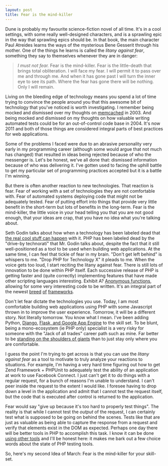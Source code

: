 ```yaml
---
layout: post
title: Fear is the mind-killer
---
```

Dune is probably my favourite science-fiction novel of all time.
It's in a cool settings, with some really well-designed characters,
and is a sprawling epic in the way that sprawling epics should be.
In that book, the main character Paul Atreides learns the ways of
the mysterious Bene Gesserit through his mother. One of the things
he learns is called the *litany against fear*, something they say
to themselves whenever they are in danger:

> *I must not fear.* Fear is the mind-killer. Fear is the
> little-death that brings total obliteration. I will face my fear. I
> will permit it to pass over me and through me. And when it has gone
> past I will turn the inner eye to see its path. Where the fear has
> gone there will be nothing. Only I will remain.

Living on the bleeding edge of technology means you spend a lot of
time trying to convince the people around you that this awesome bit
of technology that you've noticed is worth investigating. I
remember being mocked and dismissed over my thoughts on
[memcached](http://www.memcached.org/) in 2003. And being mocked
and dismissed on my thoughts on how valuable writing automated
tests could be for an out-of-control code base in 2004. It's now
2011 and both of those things are considered integral parts of best
practices for web applications.

Some of the problems I faced were due to an abrasive personality
very early in my programming career (although some would argue that
not much has changed) that resulted in ideas being rejected because
of who the messenger is. Let's be honest, we've all done that:
dismissed information because of who was delivering it. I've gotten
used to facing the uphill battle to get my particular set of
programming practices accepted but it is a battle I'm winning.

But there is often another reaction to new technologies. That
reaction is fear. Fear of working with a set of technologies they
are not comfortable with. Fear of automated systems deploying code
that might not be adequately tested. Fear of putting effort into
things that provide very little benefit in the short-term but lots
of benefits in the long-term. Fear is the mind-killer, the little
voice in your head telling you that you are not good enough, that
your ideas are crap, that you have no idea what you're talking
about.

Seth Godin talks about how when a technology has been labeled dead
that
[the real cool stuff can happen](http://sethgodin.typepad.com/seths_blog/2011/03/bring-me-stuff-thats-dead-please.html)
with it. PHP has been labeled dead by the "drive-by technorati"
that Mr. Godin talks about, despite the fact that it still
well-positioned as a tool to be used when building web
applications. At the same time, I can feel that tickle of fear in
my brain. "Don't get left behind" is whispers to me. "Drop PHP for
Technology X" it pleads to me. When the voice gets too loud, I
start reciting the litany against fear. There is still lots of
innovation to be done within PHP itself. Each successive release of
PHP is getting faster and (quite correctly) implementing features
that have made other scripting languages interesting. Exhibit A?
[Anonymous functions](http://ca.php.net/manual/en/functions.anonymous.php),
allowing for some very interesting code to be written. It's an
integral part of the newest [breed](http://lithify.me/)
[of](https://github.com/symfony/symfony)
[frameworks](https://github.com/zendframework/zf2).

Don't let fear dictate the technologies you use. Today, I am most
comfortable building web applications using PHP with some
Javascript thrown in to improve the user experience. Tomorrow, it
will be a different story. Not literally tomorrow. You know what I
mean. I've been adding Python,
[Django](https://github.com/chartjes/ibl),
[Flask, and Google App Engine](https://github.com/chartjes/liesitoldmykids)
to the skill set. To be blunt, being a mono-ecosystem (ie PHP only)
specialist is a very risky for someone with the "Jack of all
trades" career path such as mine. Far better to be
[standing on the shoulders of giants](http://en.wikipedia.org/wiki/Standing_on_the_shoulders_of_giants)
than to just stay only where you are comfortable.

I guess the point I'm trying to get across is that you can use the
*litany against fear* as a tool to motivate to truly analyze your
reactions to situations. For example, I'm having a very hard time
figuring out how to get Zend Framework + PHPUnit to adequately test
the ability of an application at work to use Facebook Connect. I
just can't get it to do things with a regular request, for a bunch
of reasons I'm unable to understand. I can't peer inside the
request to the extent I would like. I foresee having to drop down a
level in the application and admit that I cannot test the request
itself, but the code that is executed after control is returned to
the application.

Fear would say "give up because it's too hard to properly test
things". The reality is that while I cannot test the *output* of
the request, I can certainly test what is supposed to be going on
behind the scenes. Tests like that are just as valuable as being
able to capture the response from a request and verify that
elements exist in the DOM as expected. Perhaps one day there will
be better tools in PHP to accomplish this task. I know it can be
done
[using other tools](http://opensoul.org/blog/archives/2009/03/05/testing-facebook-with-cucumber/)
and I'll be honest here: it makes me bark out a few choice words
about the state of PHP testing tools.

So, here's my second Idea of March: Fear is the mind-killer for
your skill-set.
